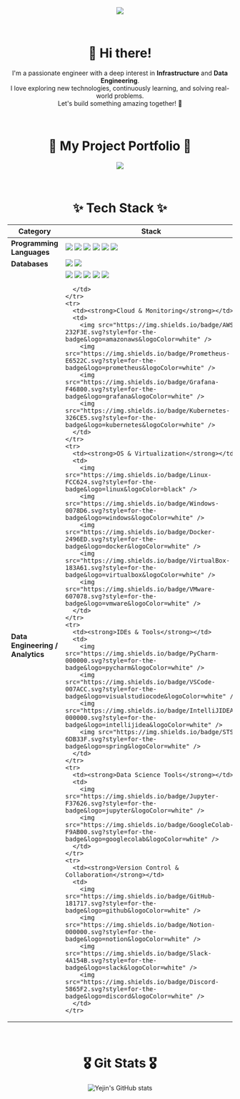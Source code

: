 <p align="center">
  <img src="https://capsule-render.vercel.app/api?type=venom&color=gradient&height=250&section=header&text=YeJin's%20GitHub&fontSize=90&fontColor=000000" />
</p>

<br>

<h1 align="center">👋 Hi there!</h1>

<p align="center">
  I'm a passionate engineer with a deep interest in <strong>Infrastructure</strong> and <strong>Data Engineering</strong>. <br />
  I love exploring new technologies, continuously learning, and solving real-world problems. <br />
  Let's build something amazing together! 🚀
</p>

<br>

<h1 align="center">📁 My Project Portfolio 📁</h1>

<p align="center">
  <a href="https://github.com/yeejkim/my-portfolio" target="_blank">
    <img src="https://img.shields.io/badge/Visit%20My%20Portfolio-000000?style=for-the-badge&logo=github&logoColor=white" />
  </a>
</p>

<br>


<h1 align="center">✨ Tech Stack ✨</h1>

<table align="center">
  <thead>
    <tr>
      <th>Category</th>
      <th>Stack</th>
    </tr>
  </thead>
  <tbody>
    <tr>
      <td><strong>Programming Languages</strong></td>
      <td>
        <img src="https://img.shields.io/badge/Python-3670A0?style=for-the-badge&logo=python&logoColor=ffdd54" />
        <img src="https://img.shields.io/badge/Java-20232a.svg?style=for-the-badge&logo=openjdk&logoColor=white" />
        <img src="https://img.shields.io/badge/SQL-003B57?style=for-the-badge&logo=sqlite&logoColor=white" />
        <img src="https://img.shields.io/badge/HTML-E34F26?style=for-the-badge&logo=html5&logoColor=white" />
        <img src="https://img.shields.io/badge/CSS-1572B6?style=for-the-badge&logo=css3&logoColor=white" />
        <img src="https://img.shields.io/badge/JavaScript-F7DF1E?style=for-the-badge&logo=javascript&logoColor=black" />
      </td>
    </tr>
    <tr>
      <td><strong>Databases</strong></td>
      <td>
        <img src="https://img.shields.io/badge/MySQL-11557c.svg?style=for-the-badge&logo=MySQL&logoColor=white" />
        <img src="https://img.shields.io/badge/Oracle-F80000.svg?style=for-the-badge&logo=oracle&logoColor=white" />
      </td>
    </tr>
    <tr>
      <td><strong>Data Engineering / Analytics</strong></td>
      <td>
        <img src="https://img.shields.io/badge/Elasticsearch-2E8B57.svg?style=for-the-badge&logo=elasticsearch&logoColor=white" />
        <img src="https://img.shields.io/badge/Logstash-DAA520.svg?style=for-the-badge&logo=logstash&logoColor=white" />
        <img src="https://img.shields.io/badge/Kibana-DC143C.svg?style=for-the-badge&logo=kibana&logoColor=white" />
        <img src="https://img.shields.io/badge/Hadoop-66CCFF.svg?style=for-the-badge&logo=apachehadoop&logoColor=white" />
        <img src="https://img.shields.io/badge/Kafka-231F20.svg?style=for-the-badge&logo=apachekafka&logoColor=white" />
        
      </td>
    </tr>
    <tr>
      <td><strong>Cloud & Monitoring</strong></td>
      <td>
        <img src="https://img.shields.io/badge/AWS-232F3E.svg?style=for-the-badge&logo=amazonaws&logoColor=white" />
        <img src="https://img.shields.io/badge/Prometheus-E6522C.svg?style=for-the-badge&logo=prometheus&logoColor=white" />
        <img src="https://img.shields.io/badge/Grafana-F46800.svg?style=for-the-badge&logo=grafana&logoColor=white" />
        <img src="https://img.shields.io/badge/Kubernetes-326CE5.svg?style=for-the-badge&logo=kubernetes&logoColor=white" />
      </td>
    </tr>
    <tr>
      <td><strong>OS & Virtualization</strong></td>
      <td>
        <img src="https://img.shields.io/badge/Linux-FCC624.svg?style=for-the-badge&logo=linux&logoColor=black" />
        <img src="https://img.shields.io/badge/Windows-0078D6.svg?style=for-the-badge&logo=windows&logoColor=white" />
        <img src="https://img.shields.io/badge/Docker-2496ED.svg?style=for-the-badge&logo=docker&logoColor=white" />
        <img src="https://img.shields.io/badge/VirtualBox-183A61.svg?style=for-the-badge&logo=virtualbox&logoColor=white" />
        <img src="https://img.shields.io/badge/VMware-607078.svg?style=for-the-badge&logo=vmware&logoColor=white" />
      </td>
    </tr>
    <tr>
      <td><strong>IDEs & Tools</strong></td>
      <td>
        <img src="https://img.shields.io/badge/PyCharm-000000.svg?style=for-the-badge&logo=pycharm&logoColor=white" />
        <img src="https://img.shields.io/badge/VSCode-007ACC.svg?style=for-the-badge&logo=visualstudiocode&logoColor=white" />
        <img src="https://img.shields.io/badge/IntelliJIDEA-000000.svg?style=for-the-badge&logo=intellijidea&logoColor=white" />
        <img src="https://img.shields.io/badge/STS-6DB33F.svg?style=for-the-badge&logo=spring&logoColor=white" />
      </td>
    </tr>
    <tr>
      <td><strong>Data Science Tools</strong></td>
      <td>
        <img src="https://img.shields.io/badge/Jupyter-F37626.svg?style=for-the-badge&logo=jupyter&logoColor=white" />
        <img src="https://img.shields.io/badge/GoogleColab-F9AB00.svg?style=for-the-badge&logo=googlecolab&logoColor=white" />
      </td>
    </tr>
    <tr>
      <td><strong>Version Control & Collaboration</strong></td>
      <td>
        <img src="https://img.shields.io/badge/GitHub-181717.svg?style=for-the-badge&logo=github&logoColor=white" />
        <img src="https://img.shields.io/badge/Notion-000000.svg?style=for-the-badge&logo=notion&logoColor=white" />
        <img src="https://img.shields.io/badge/Slack-4A154B.svg?style=for-the-badge&logo=slack&logoColor=white" />
        <img src="https://img.shields.io/badge/Discord-5865F2.svg?style=for-the-badge&logo=discord&logoColor=white" />
      </td>
    </tr>
  </tbody>
</table>

<br>

<h1 align="center">🎖️ Git Stats 🎖️</h1>
<p align="center">
  <img src="https://github-readme-stats.vercel.app/api?username=yeejkim&show_icons=true&theme=radical" alt="Yejin's GitHub stats"/>
</p>
